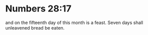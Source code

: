 # Numbers 28:17

and on the fifteenth day of this month is a feast. Seven days shall unleavened bread be eaten.
